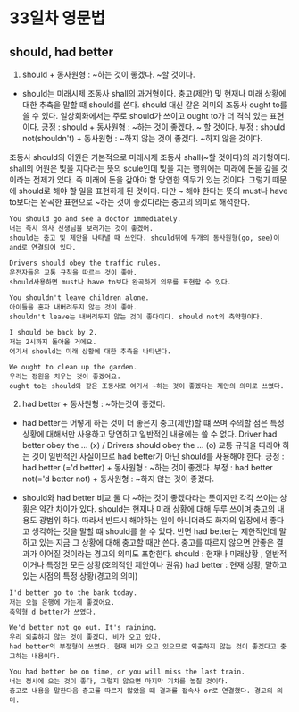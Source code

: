 # 33일차 영문법

## should, had better

1. should + 동사원형 : ~하는 것이 좋겠다. ~할 것이다.

-   should는 미래시제 조동사 shall의 과거형이다. 충고(제안) 및 현재나 미래 상황에 대한 추측을 말할 떄 should를 쓴다.
    should 대신 같은 의미의 조동사 ought to를 쓸 수 있다. 일상회화에서는 주로 should가 쓰이고 ought to가 더 격식 있는 표현이다.
    긍정 : should + 동사원형 : ~하는 것이 좋겠다. ~ 할 것이다.
    부정 : should not(shouldn't) + 동사원형 : ~하지 않는 것이 좋겠다. ~하지 않을 것이다.

조동사 should의 어원은 기본적으로 미래시제 조동사 shall(~할 것이다)의 과거형이다. shall의 어원은 빚을 지다라는 뜻의 scule인데 빚을 지는 행위에는 미래에 돈을 갚을 것이라는 전제가 있다. 즉 미래에 돈을 갚아야 할 당연한 의무가 있는 것이다. 그렇기 떄문에 should로 해야 할 일을 표현하게 된 것이다. 다만 ~ 해야 한다는 뜻의 must나 have to보다는 완곡한 표현으로 ~하는 것이 좋겠다라는 충고의 의미로 해석한다.

```
You should go and see a doctor immediately.
너는 즉시 의사 선생님을 보러가는 것이 좋겠어.
should는 충고 및 제안을 나타낼 때 쓰인다. should뒤에 두개의 동사원형(go, see)이 and로 연결되어 있다.

Drivers should obey the traffic rules.
운전자들은 교통 규칙을 따르는 것이 좋아.
should사용하면 must나 have to보다 완곡하게 의무를 표현할 수 있다.

You shouldn't leave children alone.
아이들을 혼자 내버려두지 않는 것이 좋아.
shouldn't leave는 내버려두지 않는 것이 좋다이다. should not의 축약형이다.

I should be back by 2.
저는 2시까지 돌아올 거에요.
여기서 should는 미래 상황에 대한 추측을 나타낸다.

We ought to clean up the garden.
우리는 정원을 치우는 것이 좋겠어요.
ought to는 should와 같은 조동사로 여기서 ~하는 것이 좋겠다는 제안의 의미로 쓰였다.
```

2. had better + 동사원형 : ~하는것이 좋겠다.

-   had better는 어떻게 하는 것이 더 좋은지 충고(제안)할 떄 쓰며 주의할 점은 특정 상황에 대해서만 사용하고 당연하고 일반적인 내용에는 쓸 수 없다.
    Driver had better obey the ... (x) / Drivers should obey the ... (o)
    교통 규칙을 따라야 하는 것이 일반적인 사실이므로 had better가 아닌 should를 사용해야 한다.
    긍정 : had better (='d better) + 동사원형 : ~하는 것이 좋겠다.
    부정 : had better not(='d better not) + 동사원형 : ~하지 않는 것이 좋겠다.

-   should와 had better 비교
    둘 다 ~하는 것이 좋겠다라는 뜻이지만 각각 쓰이는 상황은 약간 차이가 있다. should는 현재나 미래 상황에 대해 두루 쓰이며 충고의 내용도 광범위 하다. 따라서 반드시 해야하는 일이 아니더라도 화자의 입장에서 좋다고 생각하는 것을 말할 떄 should를 쓸 수 있다. 반면 had better는 제한적인데 말하고 있는 지금 그 상황에 대해 충고할 때만 쓴다. 충고를 따르지 않으면 안좋은 결과가 이어질 것이라는 경고의 의미도 포함한다.
    should : 현재나 미래상황 , 일반적이거나 특정한 모든 상황(호의적인 제안이나 권유)
    had better : 현재 상황, 말하고 있는 시점의 특정 상황(경고의 의미)

```
I'd better go to the bank today.
저는 오늘 은행에 가는게 좋겠어요.
축약형 d better가 쓰였다.

We'd better not go out. It's raining.
우리 외출하지 않는 것이 좋겠다. 비가 오고 있다.
had better의 부정형이 쓰였다. 현재 비가 오고 있으므로 외출하지 않는 것이 좋겠다고 충고하는 내용이다.

You had better be on time, or you will miss the last train.
너는 정시에 오는 것이 좋다, 그렇지 않으면 마지막 기차를 놓칠 것이다.
충고로 내용을 말한다음 충고를 따르지 않았을 떄 결과를 접속사 or로 연결했다. 경고의 의미.
```
